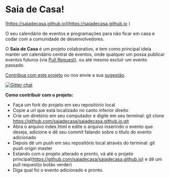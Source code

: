 # Saia de Casa!

[https://saiadecasa.github.io](https://saiadecasa.github.io
)

O seu calendário de eventos e programações para não ficar em casa e codar com a comunidade de desenvolvedores.

O **Saia de Casa** é um projeto colaborativo, e tem como principal ideia manter um calendário central de eventos, onde qualquer um possa publicar eventos futuros (via [Pull Request](https://github.com/saiadecasa/saiadecasa.github.io/pulls)), ou até mesmo excluir um evento passado.

[Contribua com este projeto](https://github.com/saiadecasa/saiadecasa.github.io/pulls) ou nos envie a sua [sugestão](https://github.com/saiadecasa/saiadecasa.github.io/issues).


[![Gitter chat](https://badges.gitter.im/saiadecasa.png)](https://gitter.im/saiadecasa)

**Como contribuir com o projeto:**

- Faça um fork do projeto em seu repositório local
- Copie a url que está localizado no canto inferior direito 
- Crie um diretório em seu computador e digite em seu terminal: git clone https://github.com/saiadecasa/saiadecasa.github.io.git
- Abra o arquivo index.html e edite o arquivo inserindo o evento que deseja, adicione e dê seu commit falando sobre o título do evento adicionado
- Depois dê um push em seu repositório local através do terminal: git push origin master
- Estando com o projeto alterado e pronto, vá até o projeto principal(https://github.com/saiadecasa/saiadecasa.github.io) e dê um pull request(o botão verder)
- Diga qual foi o evento adicionado e pronto.
